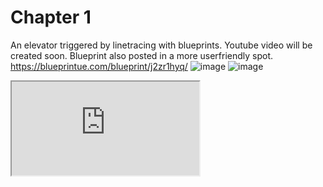 # Chapter 1

An elevator triggered by linetracing with blueprints. Youtube video will be created soon.
Blueprint also posted in a more userfriendly spot. https://blueprintue.com/blueprint/j2zr1hyq/
![image](https://user-images.githubusercontent.com/43772313/94976708-c8ed1500-04e3-11eb-9bea-6b271ce64e7f.png)
![image](https://user-images.githubusercontent.com/43772313/94976722-d3a7aa00-04e3-11eb-9f83-afa08646172f.png)



<iframe src="https://blueprintue.com/render/j2zr1hyq" scrolling="no" allowfullscreen></iframe>
